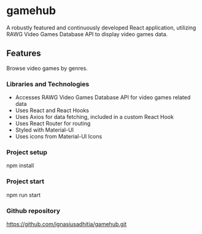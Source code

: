 # gamehub

A robustly featured and continuously developed React application, utilizing RAWG Video Games Database API to display video games data.

## Features

Browse video games by genres.

### Libraries and Technologies

* Accesses RAWG Video Games Database API for video games related data
* Uses React and React Hooks
* Uses Axios for data fetching, included in a custom React Hook
* Uses React Router for routing
* Styled with Material-UI
* Uses icons from Material-UI Icons

### Project setup

npm install

### Project start

npm run start

### Github repository

https://github.com/ignasiusadhitia/gamehub.git

